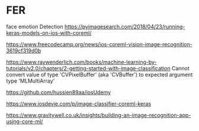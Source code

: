 # FER
face emotion Detection
https://pyimagesearch.com/2018/04/23/running-keras-models-on-ios-with-coreml/


https://www.freecodecamp.org/news/ios-coreml-vision-image-recognition-3619cf319d0b

https://www.raywenderlich.com/books/machine-learning-by-tutorials/v2.0/chapters/2-getting-started-with-image-classification
Cannot convert value of type 'CVPixelBuffer' (aka 'CVBuffer') to expected argument type 'MLMultiArray'

https://github.com/hussien89aa/iosUdemy

https://www.iosdevie.com/p/image-classifier-coreml-keras

https://www.gravitywell.co.uk/insights/building-an-image-recognition-app-using-core-ml/
